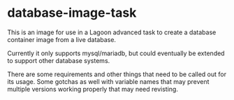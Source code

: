 # database-image-task

This is an image for use in a Lagoon advanced task to create a database container image from a live database.

Currently it only supports mysql/mariadb, but could eventually be extended to support other database systems.

There are some requirements and other things that need to be called out for its usage. Some gotchas as well with variable names that may prevent multiple versions working properly that may need revisting.